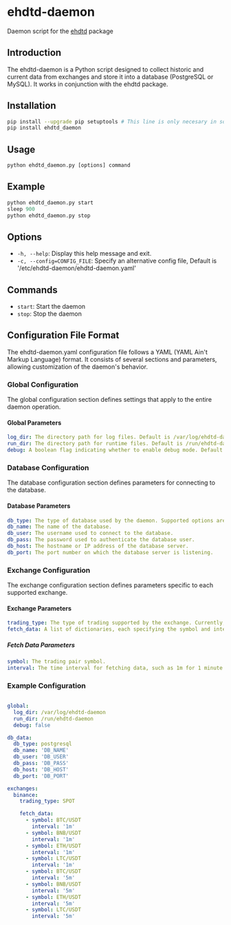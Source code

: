 
# ehdtd-daemon

Daemon script for the [ehdtd](https://github.com/rmalvarezkai/ehdtd) package

## Introduction

The ehdtd-daemon is a Python script designed to collect historic and current data from exchanges and store it into a database (PostgreSQL or MySQL). It works in conjunction with the ehdtd package.

## Installation

```bash
pip install --upgrade pip setuptools # This line is only necesary in some setups
pip install ehdtd_daemon
```

## Usage

```python
python ehdtd_daemon.py [options] command
```

## Example

```python
python ehdtd_daemon.py start
sleep 900
python ehdtd_daemon.py stop
```

## Options

* `-h, --help`:                  Display this help message and exit.
* `-c, --config=CONFIG_FILE`:    Specify an alternative config file, Default is '/etc/ehdtd-daemon/ehdtd-daemon.yaml'

## Commands

* `start`:       Start the daemon
* `stop`:        Stop the daemon

## Configuration File Format

The ehdtd-daemon.yaml configuration file follows a YAML (YAML Ain't Markup Language) format. It consists of several sections and parameters, allowing customization of the daemon's behavior.

### Global Configuration

The global configuration section defines settings that apply to the entire daemon operation.

#### Global Parameters

```yaml
log_dir: The directory path for log files. Default is /var/log/ehdtd-daemon.
run_dir: The directory path for runtime files. Default is /run/ehdtd-daemon.
debug: A boolean flag indicating whether to enable debug mode. Default is false.
```

### Database Configuration

The database configuration section defines parameters for connecting to the database.

#### Database Parameters

```yaml
db_type: The type of database used by the daemon. Supported options are postgresql, pgsql and mysql.
db_name: The name of the database.
db_user: The username used to connect to the database.
db_pass: The password used to authenticate the database user.
db_host: The hostname or IP address of the database server.
db_port: The port number on which the database server is listening.
```

### Exchange Configuration

The exchange configuration section defines parameters specific to each supported exchange.

#### Exchange Parameters

```yaml
trading_type: The type of trading supported by the exchange. Currently, only SPOT trading is supported.
fetch_data: A list of dictionaries, each specifying the symbol and interval for fetching data from the exchange.
```

##### Fetch Data Parameters

```yaml
symbol: The trading pair symbol.
interval: The time interval for fetching data, such as 1m for 1 minute or 5m for 5 minutes.
```

### Example Configuration

```yaml

global:
  log_dir: /var/log/ehdtd-daemon
  run_dir: /run/ehdtd-daemon
  debug: false

db_data:
  db_type: postgresql
  db_name: 'DB_NAME'
  db_user: 'DB_USER'
  db_pass: 'DB_PASS'
  db_host: 'DB_HOST'
  db_port: 'DB_PORT'

exchanges:
  binance:
    trading_type: SPOT

    fetch_data:
      - symbol: BTC/USDT
        interval: '1m'
      - symbol: BNB/USDT
        interval: '1m'
      - symbol: ETH/USDT
        interval: '1m'
      - symbol: LTC/USDT
        interval: '1m'
      - symbol: BTC/USDT
        interval: '5m'
      - symbol: BNB/USDT
        interval: '5m'
      - symbol: ETH/USDT
        interval: '5m'
      - symbol: LTC/USDT
        interval: '5m'
```

